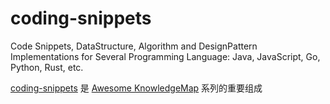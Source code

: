 # coding-snippets

Code Snippets, DataStructure, Algorithm and DesignPattern Implementations for Several Programming Language: Java, JavaScript, Go, Python, Rust, etc.

[coding-snippets](https://github.com/wxyyxc1992/coding-snippets) 是 [Awesome KnowledgeMap](https://github.com/wxyyxc1992/Awesome-KnowledgeMap) 系列的重要组成
